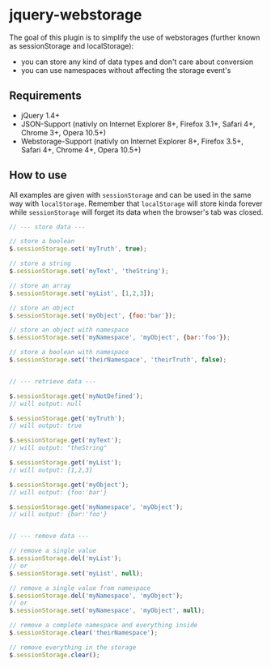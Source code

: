 jquery-webstorage
=================

The goal of this plugin is to simplify the use of webstorages (further known as sessionStorage and localStorage):
- you can store any kind of data types and don't care about conversion
- you can use namespaces without affecting the storage event's


Requirements
------------

- jQuery 1.4+
- JSON-Support (nativly on Internet Explorer 8+, Firefox 3.1+, Safari 4+, Chrome 3+, Opera 10.5+)
- Webstorage-Support (nativly on Internet Explorer 8+, Firefox 3.5+, Safari 4+, Chrome 4+, Opera 10.5+)


How to use
----------

All examples are given with `sessionStorage` and can be used in the same way with `localStorage`.
Remember that `localStorage` will store kinda forever while `sessionStorage` will forget its data when the browser's tab was closed.

```javascript
// --- store data ---

// store a boolean
$.sessionStorage.set('myTruth', true);

// store a string
$.sessionStorage.set('myText', 'theString');

// store an array
$.sessionStorage.set('myList', [1,2,3]);

// store an object
$.sessionStorage.set('myObject', {foo:'bar'});

// store an object with namespace
$.sessionStorage.set('myNamespace', 'myObject', {bar:'foo'});

// store a boolean with namespace
$.sessionStorage.set('theirNamespace', 'theirTruth', false);


// --- retrieve data ---

$.sessionStorage.get('myNotDefined');
// will output: null

$.sessionStorage.get('myTruth');
// will output: true

$.sessionStorage.get('myText');
// will output: "theString"

$.sessionStorage.get('myList');
// will output: [1,2,3]

$.sessionStorage.get('myObject');
// will output: {foo:'bar'}

$.sessionStorage.get('myNamespace', 'myObject');
// will output: {bar:'foo'}


// --- remove data ---

// remove a single value
$.sessionStorage.del('myList');
// or
$.sessionStorage.set('myList', null);

// remove a single value from namespace
$.sessionStorage.del('myNamespace', 'myObject');
// or
$.sessionStorage.set('myNamespace', 'myObject', null);

// remove a complete namespace and everything inside
$.sessionStorage.clear('theirNamespace');

// remove everything in the storage
$.sessionStorage.clear();
```